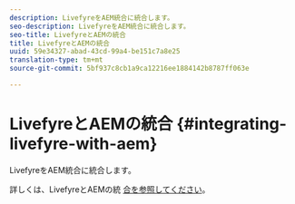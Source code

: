 ```yaml
---
description: LivefyreをAEM統合に統合します。
seo-description: LivefyreをAEM統合に統合します。
seo-title: LivefyreとAEMの統合
title: LivefyreとAEMの統合
uuid: 59e34327-abad-43cd-99a4-be151c7a8e25
translation-type: tm+mt
source-git-commit: 5bf937c8cb1a9ca12216ee1884142b8787ff063e

---
```



# LivefyreとAEMの統合 {#integrating-livefyre-with-aem}

LivefyreをAEM統合に統合します。

詳しくは、LivefyreとAEMの統 [合を参照してください](https://helpx.adobe.com/experience-manager/6-3/sites/administering/using/livefyre.html)。
